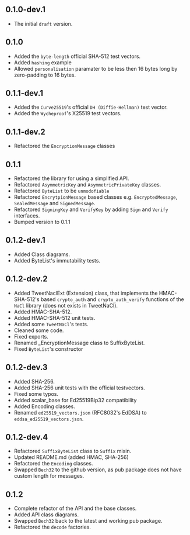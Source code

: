 ## 0.1.0-dev.1

- The initial `draft` version.

## 0.1.0

- Added the `byte-length` official SHA-512 test vectors.
- Added `hashing` example
- Allowed `personalisation` paramater to be less then 16 bytes long by zero-padding to 16 bytes.

## 0.1.1-dev.1

- Added the `Curve25519`'s official `DH (Diffie-Hellman)` test vector.
- Added the `Wycheproof`'s X25519 test vectors.

## 0.1.1-dev.2

- Refactored the `EncryptionMessage` classes

## 0.1.1

- Refactored the library for using a simplified API.
- Refactored `AsymmetricKey` and `AsymmetricPrivateKey` classes.
- Refactored `ByteList` to be `unmodofiable`
- Refactored `EncrytpionMessage` based classes e.g. `EncryptedMessage`, `SealedMessage` and `SignedMessage`.
- Refactored `SigningKey` and `VerifyKey` by adding `Sign` and `Verify` interfaces.
- Bumped version to 0.1.1

## 0.1.2-dev.1

- Added Class diagrams.
- Added ByteList's immutability tests.

## 0.1.2-dev.2

- Added TweetNaclExt (Extension) class, that implements the HMAC-SHA-512's based `crypto_auth` 
and `crypto_auth_verify` functions of the `NaCl` library (does not exists in TweetNaCl).
- Added HMAC-SHA-512.
- Added HMAC-SHA-512 unit tests.
- Added some `TweetNaCl`'s tests.
- Cleaned some code.
- Fixed exports.
- Renamed _EncryptionMessage class to SuffixByteList.
- Fixed `ByteList`'s constructor

## 0.1.2-dev.3

- Added SHA-256.
- Added SHA-256 unit tests with the official testvectors.
- Fixed some typos.
- Added scalar_base for Ed25519Bip32 compatibility
- Added Encoding classes.
- Renamed `ed25519_vectors.json` (RFC8032's EdDSA) to `eddsa_ed25519_vectors.json`.

## 0.1.2-dev.4

- Refactored `SuffixByteList` class to `Suffix` mixin.
- Updated README.md (added HMAC, SHA-256)
- Refactored the `Encoding` classes.
- Swapped `Bech32` to the github version, as pub package does not have custom length for messages.

## 0.1.2
- Complete refactor of the API and the base classes.
- Added API class diagrams.
- Swapped `Bech32` back to the latest and working pub package.
- Refactored the `decode` factories.
